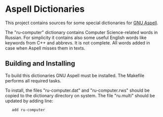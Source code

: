  Aspell Dictionaries
  ===================

This project contains sources for some special dictionaries for [GNU
Aspell](http://aspell.net/).

The "ru-computer" dictionary contains Computer Science-related words
in Russian. For simplicity it contains also some useful English words
like keywords from C++ and abbrevs. It is not complete. All words
added in case when Aspell misses them in texts.

  Building and Installing
  -----------------------

To build this dictionaries GNU Aspell must be installed. The Makefile
performs all required tasks.

To install, the files "ru-computer.dat" and "ru-computer.rws" should
be copied to the dictionary directory on system. The file "ru.multi"
should be updated by adding line:

       add ru-computer
